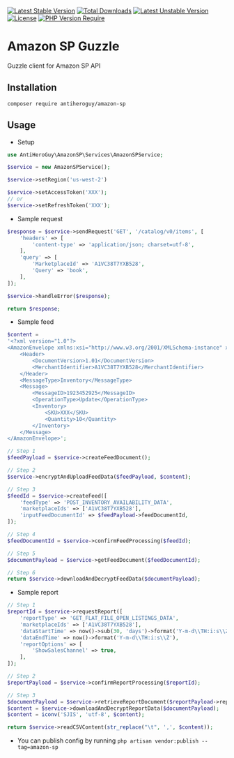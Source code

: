 [![Latest Stable Version](http://poser.pugx.org/antiheroguy/amazon-sp/v)](https://packagist.org/packages/antiheroguy/amazon-sp)
[![Total Downloads](http://poser.pugx.org/antiheroguy/amazon-sp/downloads)](https://packagist.org/packages/antiheroguy/amazon-sp)
[![Latest Unstable Version](http://poser.pugx.org/antiheroguy/amazon-sp/v/unstable)](https://packagist.org/packages/antiheroguy/amazon-sp)
[![License](http://poser.pugx.org/antiheroguy/amazon-sp/license)](https://packagist.org/packages/antiheroguy/amazon-sp)
[![PHP Version Require](http://poser.pugx.org/antiheroguy/amazon-sp/require/php)](https://packagist.org/packages/antiheroguy/amazon-sp)

# Amazon SP Guzzle
Guzzle client for Amazon SP API

## Installation
```composer require antiheroguy/amazon-sp```

## Usage

* Setup
```php
use AntiHeroGuy\AmazonSP\Services\AmazonSPService;

$service = new AmazonSPService();

$service->setRegion('us-west-2')

$service->setAccessToken('XXX');
// or
$service->setRefreshToken('XXX');
```

* Sample request
```php
$response = $service->sendRequest('GET', '/catalog/v0/items', [
    'headers' => [
        'content-type' => 'application/json; charset=utf-8',
    ],
    'query' => [
        'MarketplaceId' => 'A1VC38T7YXB528',
        'Query' => 'book',
    ],
]);

$service->handleError($response);

return $response;
```

* Sample feed
```php
$content =
'<?xml version="1.0"?>
<AmazonEnvelope xmlns:xsi="http://www.w3.org/2001/XMLSchema-instance" xsi:noNamespaceSchemaLocation="amzn-envelope.xsd">
	<Header>
		<DocumentVersion>1.01</DocumentVersion>
		<MerchantIdentifier>A1VC38T7YXB528</MerchantIdentifier>
	</Header>
	<MessageType>Inventory</MessageType>
	<Message>
		<MessageID>1923452925</MessageID>
		<OperationType>Update</OperationType>
		<Inventory>
			<SKU>XXX</SKU>
			<Quantity>10</Quantity>
		</Inventory>
	</Message>
</AmazonEnvelope>';

// Step 1
$feedPayload = $service->createFeedDocument();

// Step 2
$service->encryptAndUploadFeedData($feedPayload, $content);

// Step 3
$feedId = $service->createFeed([
    'feedType' => 'POST_INVENTORY_AVAILABILITY_DATA',
    'marketplaceIds' => ['A1VC38T7YXB528'],
    'inputFeedDocumentId' => $feedPayload->feedDocumentId,
]);

// Step 4
$feedDocumentId = $service->confirmFeedProcessing($feedId);

// Step 5
$documentPayload = $service->getFeedDocument($feedDocumentId);

// Step 6
return $service->downloadAndDecryptFeedData($documentPayload);
```

* Sample report
```php
// Step 1
$reportId = $service->requestReport([
    'reportType' => 'GET_FLAT_FILE_OPEN_LISTINGS_DATA',
    'marketplaceIds' => ['A1VC38T7YXB528'],
    'dataStartTime' => now()->sub(30, 'days')->format('Y-m-d\\TH:i:s\\Z'),
    'dataEndTime' => now()->format('Y-m-d\\TH:i:s\\Z'),
    'reportOptions' => [
        'ShowSalesChannel' => true,
    ],
]);

// Step 2
$reportPayload = $service->confirmReportProcessing($reportId);

// Step 3
$documentPayload = $service->retrieveReportDocument($reportPayload->reportDocumentId);
$content = $service->downloadAndDecryptReportData($documentPayload);
$content = iconv('SJIS', 'utf-8', $content);

return $service->readCSVContent(str_replace("\t", ',', $content));
```

* You can publish config by running `php artisan vendor:publish --tag=amazon-sp`